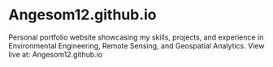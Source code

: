 # Angesom12.github.io
Personal portfolio website showcasing my skills, projects, and experience in Environmental Engineering, Remote Sensing, and Geospatial Analytics. View live at: Angesom12.github.io

